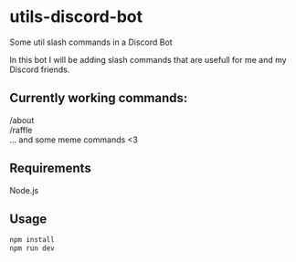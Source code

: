 # utils-discord-bot
 Some util slash commands in a Discord Bot

 In this bot I will be adding slash commands that are usefull for me and my Discord friends.

## Currently working commands:
 /about <br />
 /raffle <br />
 ... and some meme commands <3

## Requirements
 Node.js

## Usage
 ```bash
 npm install
 npm run dev
 ```
